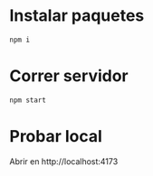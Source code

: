 # Instalar paquetes

```bash
npm i
```

# Correr servidor

```bash
npm start
```

# Probar local

Abrir en http://localhost:4173
